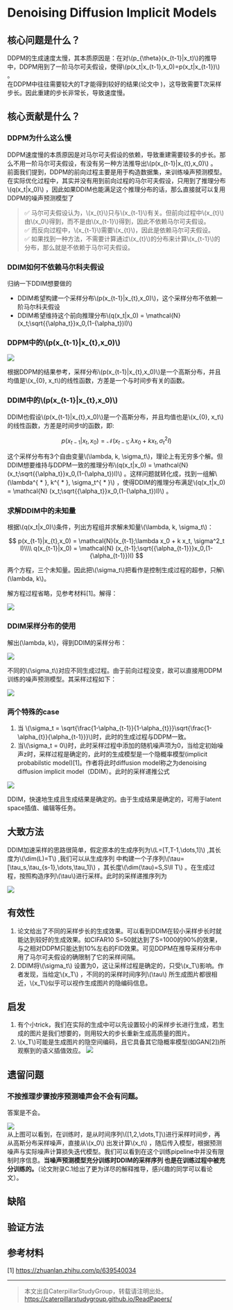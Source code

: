 # Denoising Diffusion Implicit Models

## 核心问题是什么？

DDPM的生成速度太慢，其本质原因是：在对\\(p_{\theta}(x_{t-1}|x_t)\\)的推导中，DDPM用到了一阶马尔可夫假设，使得\\(p(x_t|x_{t-1},x_0)=p(x_t|x_{t-1})\\) 。  
在DDPM中往往需要较大的T才能得到较好的结果(论文中 )，这导致需要T次采样步长。因此重建的步长非常长，导致速度慢。  

## 核心贡献是什么？

### DDPM为什么这么慢

DDPM速度慢的本质原因是对马尔可夫假设的依赖，导致重建需要较多的步长。那么不用一阶马尔可夫假设，有没有另一种方法推导出\\(p(x_{t-1}|x_{t},x_0)\\) 。  
前面我们提到，DDPM的前向过程主要是用于构造数据集，来训练噪声预测模型。在实际优化过程中，其实并没有用到前向过程的马尔可夫假设，只用到了推理分布 \\(q(x_t|x_0)\\) ，因此如果DDIM也能满足这个推理分布的话，那么直接就可以复用DDPM的噪声预测模型了

> &#x2705; 马尔可夫假设认为，\\(x_{t}\\)只与\\(x_{t-1}\\)有关。但前向过程中\\(x_{t}\\)由\\(x_0\\)得到，而不是由\\(x_{t-1}\\)得到，因此不依赖马尔可夫假设。   
> &#x2705; 而反向过程中，\\(x_{t-1}\\)需要\\(x_{t}\\)，因此是依赖马尔可夫假设。  
> &#x2705; 如果找到一种方法，不需要计算通过\\(x_{t}\\)的分布来计算\\(x_{t-1}\\)的分布，那么就是不依赖于马尔可夫假设。  

### DDIM如何不依赖马尔科夫假设

归纳一下DDIM想要做的
- DDIM希望构建一个采样分布\\(p(x_{t-1}|x_{t},x_0)\\)，这个采样分布不依赖一阶马尔科夫假设
- DDIM希望维持这个前向推理分布\\(q(x_t|x_0) = \mathcal{N} (x_t;\sqrt{{\alpha_t}}x_0,(1-{\alpha_t})I)\\)

### DDPM中的\\(p(x_{t-1}|x_{t},x_0)\\)

![](https://caterpillarstudygroup.github.io/ImportantArticles/assets/lhy3-26.png)

根据DDPM的结果参考，采样分布\\(p(x_{t-1}|x_{t},x_0)\\)是一个高斯分布，并且均值是\\(x_{0}, x_t\\)的线性函数，方差是一个与时间步有关的函数。

### DDIM中的\\(p(x_{t-1}|x_{t},x_0)\\)

DDIM也假设\\(p(x_{t-1}|x_{t},x_0)\\)是一个高斯分布，并且均值也是\\(x_{0}, x_t\\)的线性函数，方差是时间步t的函数，即:

$$
p(x_{t-1}|x_{t},x_0) = \mathcal{N}(x_{t-1};\lambda x_0 + k x_t, \sigma^2_t I)
$$

这个采样分布有3个自由变量\\(\lambda, k, \sigma_t\\)，理论上有无穷多个解。但DDIM想要维持与DDPM一致的推理分布\\(q(x_t|x_0) = \mathcal{N} (x_t;\sqrt{{\alpha_t}}x_0,(1-{\alpha_t})I)\\) 。这样问题就转化成，找到一组解\\(\lambda^{ * }, k^{ * }, \sigma_t^{ * }\\) ，使得DDIM的推理分布满足\\(q(x_t|x_0) = \mathcal{N} (x_t;\sqrt{{\alpha_t}}x_0,(1-{\alpha_t})I)\\) 。

### 求解DDIM中的未知量

根据\\(q(x_t|x_0)\\)条件，列出方程组并求解未知量\\(\lambda, k, \sigma_t\\)：

$$
p(x_{t-1}|x_{t},x_0) = \mathcal{N}(x_{t-1};\lambda x_0 + k x_t, \sigma^2_t I)\\\\
q(x_{t-1}|x_0) = \mathcal{N} (x_{t-1};\sqrt{{\alpha_{t-1}}}x_0,(1-{\alpha_{t-1}})I)
$$

两个方程，三个未知量。因此把\\(\sigma_t\\)把看作是控制生成过程的超参，只解\\(\lambda, k\\)。  

解方程过程省略，见参考材料[1]。解得：

![](./assets/2-10.PNG)

### DDIM采样分布的使用

解出(\lambda, k\\)，得到DDIM的采样分布：  

![](./assets/2-11.PNG)

不同的\\(\sigma_t\\)对应不同生成过程。由于前向过程没变，故可以直接用DDPM训练的噪声预测模型。其采样过程如下：

![](./assets/2-12.PNG)

### 两个特殊的case

1. 当 \\(\sigma_t = \sqrt{\frac{1-\alpha_{t-1}}{1-\alpha_{t}}}\sqrt{\frac{1-\alpha_{t}}{\alpha_{t-1}}}\\)时，此时的生成过程与DDPM一致。
2. 当\\(\sigma_t = 0\\)时，此时采样过程中添加的随机噪声项为0，当给定初始噪声z时，采样过程是确定的，此时的生成模型是一个隐概率模型(implicit probabilstic model)[1]。作者将此时diffusion model称之为denoising diffusion implicit model（DDIM）。此时的采样递推公式

![](./assets/2-15.PNG)

DDIM，快速地生成且生成结果是确定的。由于生成结果是确定的，可用于latent space插值、编辑等任务。

## 大致方法

DDIM加速采样的思路很简单，假定原本的生成序列为\\(L=[T,T-1,\dots,1]\\) ,其长度为\\(\dim(L)=T\\) ,我们可以从生成序列 中构建一个子序列\\(\tau=[\tau_s,\tau_{s-1},\dots,\tau_1]\\) ，其长度\\(\dim(\tau)=S,S\ll T\\) 。在生成过程，按照构造序列\\(\tau\\)进行采样。此时的采样递推序列为  

![](./assets/2-16.PNG)

## 有效性

1. 论文给出了不同的采样步长的生成效果。可以看到DDIM在较小采样步长时就能达到较好的生成效果。如CIFAR10 S=50就达到了S=1000的90%的效果，与之相对DDPM只能达到10%左右的FID效果。可见DDPM在推导采样分布中用了马尔可夫假设的确限制了它的采样间隔。
2. DDIM将\\(\sigma_t\\) 设置为0，这让采样过程是确定的，只受\\(x_T\\)影响。作者发现，当给定\\(x_T\\) ，不同的的采样时间序列\\(\tau\\) 所生成图片都很相近，\\(x_T\\)似乎可以视作生成图片的隐编码信息。  



## 启发

1. 有个小trick，我们在实际的生成中可以先设置较小的采样步长进行生成，若生成的图片是我们想要的，则用较大的步长重新生成高质量的图片。
2. \\(x_T\\)可能是生成图片的隐空间编码，且它具备其它隐概率模型(如GAN[2])所观察到的语义插值效应。
![](./assets/f7352d1fecdef31d79b3049fb36e7b35_7_Figure_6.png)

## 遗留问题

### 不按推理步骤按序预测噪声会不会有问题。

答案是不会。

![](https://pic4.zhimg.com/80/v2-bfc81d9cac819a5f0a7c584cae42275f_720w.webp)  
从上图可以看到，在训练时，是从时间序列\\([1,2,\dots,T]\\)进行采样时间步，再从高斯分布采样噪声，直接从\\(x_0\\) 出发计算\\(x_t\\) ，随后传入模型，根据预测噪声与实际噪声计算损失迭代模型。我们可以看到在这个训练pipeline中并没有限制时序信息。**当噪声预测模型充分训练时DDIM的采样序列 也是在训练过程中被充分训练的。**（论文附录C.1给出了更为详尽的解释推导，感兴趣的同学可以看论文）。


## 缺陷

## 验证方法

## 参考材料

[1] https://zhuanlan.zhihu.com/p/639540034


---------------------------------------
> 本文出自CaterpillarStudyGroup，转载请注明出处。  
https://caterpillarstudygroup.github.io/ReadPapers/